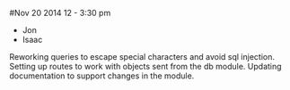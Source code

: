 #Nov 20 2014
12 - 3:30 pm

* Jon
* Isaac

Reworking queries to escape special characters and avoid sql injection. Setting up routes to work with objects sent from the db module. Updating documentation to support changes in the module. 
